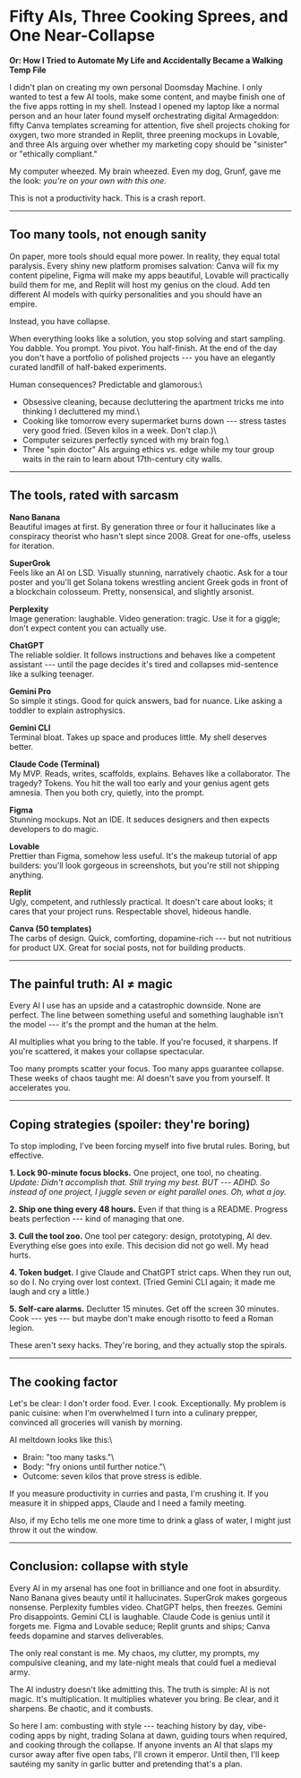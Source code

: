 # Fifty AIs, Three Cooking Sprees, and One Near-Collapse

**Or: How I Tried to Automate My Life and Accidentally Became a Walking
Temp File**

I didn't plan on creating my own personal Doomsday Machine. I only
wanted to test a few AI tools, make some content, and maybe finish one
of the five apps rotting in my shell. Instead I opened my laptop like a
normal person and an hour later found myself orchestrating digital
Armageddon: fifty Canva templates screaming for attention, five shell
projects choking for oxygen, two more stranded in Replit, three preening
mockups in Lovable, and three AIs arguing over whether my marketing copy
should be "sinister" or "ethically compliant."

My computer wheezed. My brain wheezed. Even my dog, Grunf, gave me the
look: *you're on your own with this one.*

This is not a productivity hack. This is a crash report.

------------------------------------------------------------------------

## Too many tools, not enough sanity

On paper, more tools should equal more power. In reality, they equal
total paralysis. Every shiny new platform promises salvation: Canva will
fix my content pipeline, Figma will make my apps beautiful, Lovable will
practically build them for me, and Replit will host my genius on the
cloud. Add ten different AI models with quirky personalities and you
should have an empire.

Instead, you have collapse.

When everything looks like a solution, you stop solving and start
sampling. You dabble. You prompt. You pivot. You half-finish. At the end
of the day you don't have a portfolio of polished projects --- you have
an elegantly curated landfill of half-baked experiments.

Human consequences? Predictable and glamorous:\
- Obsessive cleaning, because decluttering the apartment tricks me into
thinking I decluttered my mind.\
- Cooking like tomorrow every supermarket burns down --- stress tastes
very good fried. (Seven kilos in a week. Don't clap.)\
- Computer seizures perfectly synced with my brain fog.\
- Three "spin doctor" AIs arguing ethics vs. edge while my tour group
waits in the rain to learn about 17th-century city walls.

------------------------------------------------------------------------

## The tools, rated with sarcasm

**Nano Banana**\
Beautiful images at first. By generation three or four it hallucinates
like a conspiracy theorist who hasn't slept since 2008. Great for
one-offs, useless for iteration.

**SuperGrok**\
Feels like an AI on LSD. Visually stunning, narratively chaotic. Ask for
a tour poster and you'll get Solana tokens wrestling ancient Greek gods
in front of a blockchain colosseum. Pretty, nonsensical, and slightly
arsonist.

**Perplexity**\
Image generation: laughable. Video generation: tragic. Use it for a
giggle; don't expect content you can actually use.

**ChatGPT**\
The reliable soldier. It follows instructions and behaves like a
competent assistant --- until the page decides it's tired and collapses
mid-sentence like a sulking teenager.

**Gemini Pro**\
So simple it stings. Good for quick answers, bad for nuance. Like asking
a toddler to explain astrophysics.

**Gemini CLI**\
Terminal bloat. Takes up space and produces little. My shell deserves
better.

**Claude Code (Terminal)**\
My MVP. Reads, writes, scaffolds, explains. Behaves like a collaborator.
The tragedy? Tokens. You hit the wall too early and your genius agent
gets amnesia. Then you both cry, quietly, into the prompt.

**Figma**\
Stunning mockups. Not an IDE. It seduces designers and then expects
developers to do magic.

**Lovable**\
Prettier than Figma, somehow less useful. It's the makeup tutorial of
app builders: you'll look gorgeous in screenshots, but you're still not
shipping anything.

**Replit**\
Ugly, competent, and ruthlessly practical. It doesn't care about looks;
it cares that your project runs. Respectable shovel, hideous handle.

**Canva (50 templates)**\
The carbs of design. Quick, comforting, dopamine-rich --- but not
nutritious for product UX. Great for social posts, not for building
products.

------------------------------------------------------------------------

## The painful truth: AI ≠ magic

Every AI I use has an upside and a catastrophic downside. None are
perfect. The line between something useful and something laughable isn't
the model --- it's the prompt and the human at the helm.

AI multiplies what you bring to the table. If you're focused, it
sharpens. If you're scattered, it makes your collapse spectacular.

Too many prompts scatter your focus. Too many apps guarantee collapse.
These weeks of chaos taught me: AI doesn't save you from yourself. It
accelerates you.

------------------------------------------------------------------------

## Coping strategies (spoiler: they're boring)

To stop imploding, I've been forcing myself into five brutal rules.
Boring, but effective.

**1. Lock 90-minute focus blocks.** One project, one tool, no cheating.\
*Update: Didn't accomplish that. Still trying my best. BUT --- ADHD. So
instead of one project, I juggle seven or eight parallel ones. Oh, what
a joy.*

**2. Ship one thing every 48 hours.** Even if that thing is a README.
Progress beats perfection --- kind of managing that one.

**3. Cull the tool zoo.** One tool per category: design, prototyping, AI
dev. Everything else goes into exile. This decision did not go well. My
head hurts.

**4. Token budget.** I give Claude and ChatGPT strict caps. When they
run out, so do I. No crying over lost context. (Tried Gemini CLI again;
it made me laugh and cry a little.)

**5. Self-care alarms.** Declutter 15 minutes. Get off the screen 30
minutes. Cook --- yes --- but maybe don't make enough risotto to feed a
Roman legion.

These aren't sexy hacks. They're boring, and they actually stop the
spirals.

------------------------------------------------------------------------

## The cooking factor

Let's be clear: I don't order food. Ever. I cook. Exceptionally. My
problem is panic cuisine: when I'm overwhelmed I turn into a culinary
prepper, convinced all groceries will vanish by morning.

AI meltdown looks like this:\
- Brain: "too many tasks."\
- Body: "fry onions until further notice."\
- Outcome: seven kilos that prove stress is edible.

If you measure productivity in curries and pasta, I'm crushing it. If
you measure it in shipped apps, Claude and I need a family meeting.

Also, if my Echo tells me one more time to drink a glass of water, I
might just throw it out the window.

------------------------------------------------------------------------

## Conclusion: collapse with style

Every AI in my arsenal has one foot in brilliance and one foot in
absurdity. Nano Banana gives beauty until it hallucinates. SuperGrok
makes gorgeous nonsense. Perplexity fumbles video. ChatGPT helps, then
freezes. Gemini Pro disappoints. Gemini CLI is laughable. Claude Code is
genius until it forgets me. Figma and Lovable seduce; Replit grunts and
ships; Canva feeds dopamine and starves deliverables.

The only real constant is me. My chaos, my clutter, my prompts, my
compulsive cleaning, and my late-night meals that could fuel a medieval
army.

The AI industry doesn't like admitting this. The truth is simple: AI is
not magic. It's multiplication. It multiplies whatever you bring. Be
clear, and it sharpens. Be chaotic, and it combusts.

So here I am: combusting with style --- teaching history by day,
vibe-coding apps by night, trading Solana at dawn, guiding tours when
required, and cooking through the collapse. If anyone invents an AI that
slaps my cursor away after five open tabs, I'll crown it emperor. Until
then, I'll keep sautéing my sanity in garlic butter and pretending
that's a plan.

